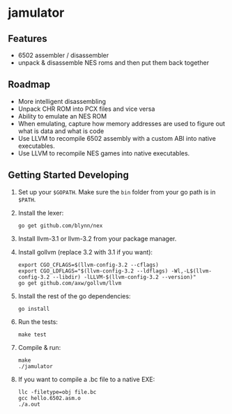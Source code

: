 # jamulator

## Features

 * 6502 assembler / disassembler
 * unpack & disassemble NES roms and then put them back together

## Roadmap

 * More intelligent disassembling
 * Unpack CHR ROM into PCX files and vice versa
 * Ability to emulate an NES ROM
 * When emulating, capture how memory addresses are used to figure
   out what is data and what is code
 * Use LLVM to recompile 6502 assembly with a custom ABI into
   native executables.
 * Use LLVM to recompile NES games into native executables.


## Getting Started Developing

1. Set up your `$GOPATH`. Make sure the `bin` folder from your go path
   is in `$PATH`.
2. Install the lexer:

    ```
    go get github.com/blynn/nex
    ```

3. Install llvm-3.1 or llvm-3.2 from your package manager.
4. Install gollvm (replace 3.2 with 3.1 if you want):

    ```
    export CGO_CFLAGS=$(llvm-config-3.2 --cflags)
    export CGO_LDFLAGS="$(llvm-config-3.2 --ldflags) -Wl,-L$(llvm-config-3.2 --libdir) -lLLVM-$(llvm-config-3.2 --version)"
    go get github.com/axw/gollvm/llvm
    ```

5. Install the rest of the go dependencies:

    ```
    go install
    ```

6. Run the tests:

    ```
    make test
    ```

7. Compile & run:

    ```
    make
    ./jamulator
    ```

8. If you want to compile a .bc file to a native EXE:

    ```
    llc -filetype=obj file.bc
    gcc hello.6502.asm.o
    ./a.out
    ```

